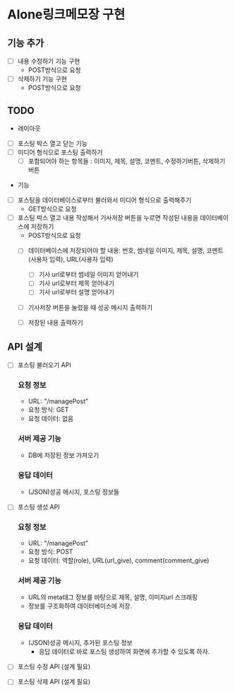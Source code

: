 # Alone링크메모장 구현

## 기능 추가 
- [ ] 내용 수정하기 기능 구현 
  - POST방식으로 요청
- [ ] 삭제하기 기능 구현 
  - POST방식으로 요청 
## TODO 
* 레이아웃
- [ ] 포스팅 박스 열고 닫는 기능 
- [ ] 미디어 형식으로 포스팅 출력하기
  - [ ] 포함되어야 하는 항목들 : 이미지, 제목, 설명, 코멘트, 수정하기버튼, 삭제하기버튼
* 기능 
- [ ] 포스팅을 데이터베이스로부터 불러와서 미디어 형식으로 출력해주기 
  - GET방식으로 요청 
- [ ] 포스팅 박스 열고 내용 작성해서 기사저장 버튼을 누르면 작성된 내용을 데이터베이스에 저장하기 
  - POST방식으로 요청 
  - [ ] 데이터베이스에 저장되어야 할 내용: 번호, 썸네일 이미지, 제목, 설명, 코멘트(사용자 입력), URL(사용자 입력)
    - [ ] 기사 url로부터 썸네일 이미지 얻어내기 
    - [ ] 기사 url로부터 제목 얻어내기 
    - [ ] 기사 url로부터 설명 얻어내기 
  - [ ] 기사저장 버튼을 눌렀을 때 성공 메시지 출력하기 
  - [ ] 저장된 내용 출력하기 

  
## API 설계 
- [ ] 포스팅 불러오기 API
  ### 요청 정보
  - URL: "/managePost"
  - 요청 방식: GET
  - 요청 데이터: 없음
  ### 서버 제공 기능 
  - DB에 저장된 정보 가져오기 
  ### 응답 데이터 
  - (JSON)성공 메시지, 포스팅 정보들

- [ ] 포스팅 생성 API 
  ### 요청 정보 
  - URL: "/managePost"
  - 요청 방식: POST
  - 요청 데이터: 역할(role), URL(url_give), comment(comment_give)
  ### 서버 제공 기능 
  - URL의 meta태그 정보를 바탕으로 제목, 설명, 이미지url 스크래핑 
  - 정보를 구조화하여 데이터베이스에 저장. 
  ### 응답 데이터 
  - (JSON)성공 메시지, 추가된 포스팅 정보
    - 응답 데이터로 바로 포스팅 생성하여 화면에 추가할 수 있도록 하자. 

- [ ] 포스팅 수정 API (설계 필요)
- [ ] 포스팅 삭제 API (설계 필요)